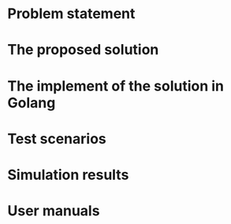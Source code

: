 # Problem statement





# The proposed solution





# The implement of the solution in Golang





# Test scenarios





# Simulation results





# User manuals